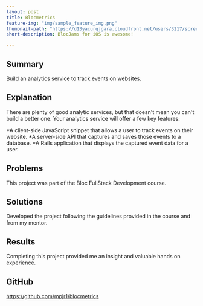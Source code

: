 ```yaml
---
layout: post
title: Blocmetrics
feature-img: "img/sample_feature_img.png"
thumbnail-path: "https://d13yacurqjgara.cloudfront.net/users/3217/screenshots/2030974/bloctalk_1x.png"
short-description: BlocJams for iOS is awesome!

---
```

## Summary

Build an analytics service to track events on websites.


## Explanation

There are plenty of good analytic services, but that doesn't mean you can't build a better one. Your analytics service will offer a few key features:

*A client-side JavaScript snippet that allows a user to track events on their website.
*A server-side API that captures and saves those events to a database.
*A Rails application that displays the captured event data for a user.

## Problems
This project was part of the Bloc FullStack Development course. 

## Solutions

Developed the project following the guidelines provided in the course and from my mentor.

## Results
Completing this project provided me an insight and valuable hands on experience.

## GitHub
https://github.com/mpjr1/blocmetrics

